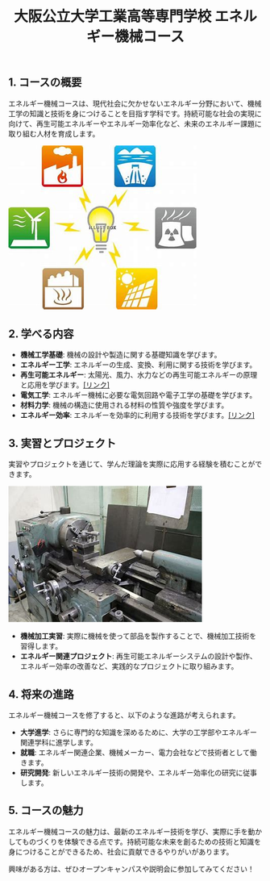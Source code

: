<!DOCTYPE html>
<html lang="ja">
<head>
    <meta charset="UTF-8">
    <meta name="viewport" content="width=device-width, initial-scale=1.0">
    <title>大阪公立大学工業高等専門学校 エネルギー機械コースの紹介</title>
    <link rel="stylesheet" href="styles.css">
</head>
<body>
    <header>
        <h1>大阪公立大学工業高等専門学校 エネルギー機械コース</h1>
    </header>
    <main>
        <section>
            <h2>1. コースの概要</h2>
            <p>エネルギー機械コースは、現代社会に欠かせないエネルギー分野において、機械工学の知識と技術を身につけることを目指す学科です。持続可能な社会の実現に向けて、再生可能エネルギーやエネルギー効率化など、未来のエネルギー課題に取り組む人材を育成します。</p>
            <img src="photo-1.jpg" alt="エネルギーの種類">
        </section>
        <section>
            <h2>2. 学べる内容</h2>
            <ul>
                <li><strong>機械工学基礎</strong>: 機械の設計や製造に関する基礎知識を学びます。</li>
                <li><strong>エネルギー工学</strong>: エネルギーの生成、変換、利用に関する技術を学びます。</li>
                <li><strong>再生可能エネルギー</strong>: 太陽光、風力、水力などの再生可能エネルギーの原理と応用を学びます。<a href="https://www.bing.com/search?q=再生可能エネルギー" target="_blank">[リンク]</a></li>
                <li><strong>電気工学</strong>: エネルギー機械に必要な電気回路や電子工学の基礎を学びます。</li>
                <li><strong>材料力学</strong>: 機械の構造に使用される材料の性質や強度を学びます。</li>
                <li><strong>エネルギー効率</strong>: エネルギーを効率的に利用する技術を学びます。<a href="https://www.bing.com/search?pglt=2083&q=エネルギー効率" target="_blank">[リンク]</a></li>
            </ul>
        </section>
        <section>
            <h2>3. 実習とプロジェクト</h2>
            <p>実習やプロジェクトを通じて、学んだ理論を実際に応用する経験を積むことができます。</p>
            <img src="photo-2.jpg" alt="機械加工実習">
            <ul>
                <li><strong>機械加工実習</strong>: 実際に機械を使って部品を製作することで、機械加工技術を習得します。</li>
                <li><strong>エネルギー関連プロジェクト</strong>: 再生可能エネルギーシステムの設計や製作、エネルギー効率の改善など、実践的なプロジェクトに取り組みます。</li>
            </ul>
        </section>
        <section>
            <h2>4. 将来の進路</h2>
            <p>エネルギー機械コースを修了すると、以下のような進路が考えられます。</p>
            <ul>
                <li><strong>大学進学</strong>: さらに専門的な知識を深めるために、大学の工学部やエネルギー関連学科に進学します。</li>
                <li><strong>就職</strong>: エネルギー関連企業、機械メーカー、電力会社などで技術者として働きます。</li>
                <li><strong>研究開発</strong>: 新しいエネルギー技術の開発や、エネルギー効率化の研究に従事します。</li>
            </ul>
        </section>
        <section>
            <h2>5. コースの魅力</h2>
            <p>エネルギー機械コースの魅力は、最新のエネルギー技術を学び、実際に手を動かしてものづくりを体験できる点です。持続可能な未来を創るための技術と知識を身につけることができるため、社会に貢献できるやりがいがあります。</p>
        </section>
    </main>
    <footer>
        <p>興味がある方は、ぜひオープンキャンパスや説明会に参加してみてください！</p>
    </footer>
</body>
</html>

